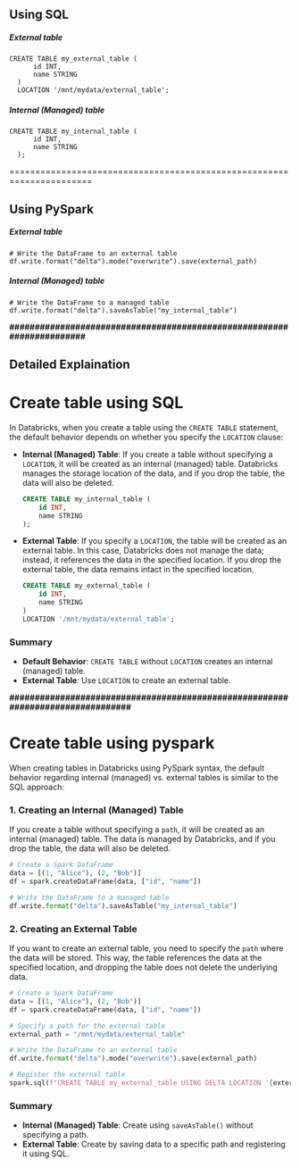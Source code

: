 ## Using SQL
##### External table
```
CREATE TABLE my_external_table (
      id INT,
      name STRING
  )
  LOCATION '/mnt/mydata/external_table';
```
##### Internal (Managed) table
```
CREATE TABLE my_internal_table (
      id INT,
      name STRING
  );
```
======================================================================
## Using PySpark
##### External table
```
# Write the DataFrame to an external table
df.write.format("delta").mode("overwrite").save(external_path)
```
##### Internal (Managed) table
```
# Write the DataFrame to a managed table
df.write.format("delta").saveAsTable("my_internal_table")
```
**######################################################################**

## Detailed Explaination
# Create table using SQL

In Databricks, when you create a table using the `CREATE TABLE` statement, the default behavior depends on whether you specify the `LOCATION` clause:

- **Internal (Managed) Table**: If you create a table without specifying a `LOCATION`, it will be created as an internal (managed) table. Databricks manages the storage location of the data, and if you drop the table, the data will also be deleted.

  ```sql
  CREATE TABLE my_internal_table (
      id INT,
      name STRING
  );
  ```

- **External Table**: If you specify a `LOCATION`, the table will be created as an external table. In this case, Databricks does not manage the data; instead, it references the data in the specified location. If you drop the external table, the data remains intact in the specified location.

  ```sql
  CREATE TABLE my_external_table (
      id INT,
      name STRING
  )
  LOCATION '/mnt/mydata/external_table';
  ```
### Summary
- **Default Behavior**: `CREATE TABLE` without `LOCATION` creates an internal (managed) table.
- **External Table**: Use `LOCATION` to create an external table.

**###############################################################################**

# Create table using pyspark
When creating tables in Databricks using PySpark syntax, the default behavior regarding internal (managed) vs. external tables is similar to the SQL approach:
### 1. **Creating an Internal (Managed) Table**
If you create a table without specifying a `path`, it will be created as an internal (managed) table. The data is managed by Databricks, and if you drop the table, the data will also be deleted.

```python
# Create a Spark DataFrame
data = [(1, "Alice"), (2, "Bob")]
df = spark.createDataFrame(data, ["id", "name"])

# Write the DataFrame to a managed table
df.write.format("delta").saveAsTable("my_internal_table")
```
### 2. **Creating an External Table**
If you want to create an external table, you need to specify the `path` where the data will be stored. This way, the table references the data at the specified location, and dropping the table does not delete the underlying data.
```python
# Create a Spark DataFrame
data = [(1, "Alice"), (2, "Bob")]
df = spark.createDataFrame(data, ["id", "name"])

# Specify a path for the external table
external_path = "/mnt/mydata/external_table"

# Write the DataFrame to an external table
df.write.format("delta").mode("overwrite").save(external_path)

# Register the external table
spark.sql(f"CREATE TABLE my_external_table USING DELTA LOCATION '{external_path}'")
```
### Summary

- **Internal (Managed) Table**: Create using `saveAsTable()` without specifying a path.
- **External Table**: Create by saving data to a specific path and registering it using SQL.
